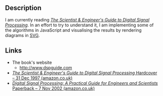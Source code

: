 ## Description

I am currently reading
[_The Scientist & Engineer's Guide to Digital Signal Processing_](https://www.amazon.co.uk/dp/0966017633).
In an effort to try to understand it, I am implementing some of the algorithms in JavaScript
and visualising the results by rendering diagrams in [SVG](https://developer.mozilla.org/en-US/docs/Web/SVG).

## Links

* The book's website
    * http://www.dspguide.com
* [_The Scientist & Engineer's Guide to Digital Signal Processing_ Hardcover – 31 Dec 1997 (amazon.co.uk)](https://www.amazon.co.uk/dp/0966017633)
* [_Digital Signal Processing: A Practical Guide for Engineers and Scientists_ Paperback – 7 Nov 2002 (amazon.co.uk)](https://www.amazon.co.uk/dp/075067444X)
